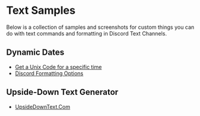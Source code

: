 # Text Samples

Below is a collection of samples and screenshots for custom things you can do with text commands and formatting in Discord Text Channels.

## Dynamic Dates
* [Get a Unix Code for a specific time](https://www.epochconverter.com/)
* [Discord Formatting Options](https://pastebin.com/rJFE9yxq)

## Upside-Down Text Generator
* [UpsideDownText.Com](https://www.upsidedowntext.com/)

